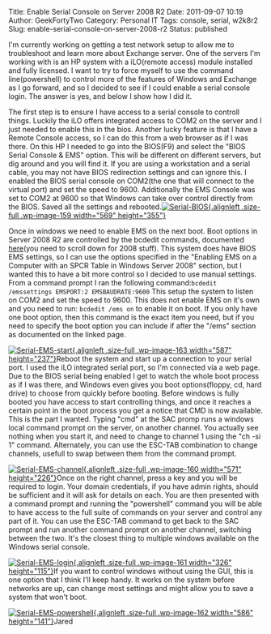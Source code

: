 Title: Enable Serial Console on Server 2008 R2
Date: 2011-09-07 10:19
Author: GeekFortyTwo
Category: Personal IT
Tags: console, serial, w2k8r2
Slug: enable-serial-console-on-server-2008-r2
Status: published

I'm currently working on getting a test network setup to allow me to
troubleshoot and learn more about Exchange server. One of the servers
I'm working with is an HP system with a iLO(remote access) module
installed and fully licensed. I want to try to force myself to use the
command line(powershell) to control more of the features of Windows and
Exchange as I go forward, and so I decided to see if I could enable a
serial console login. The answer is yes, and below I show how I did it.  
<!--more-->  
The first step is to ensure I have access to a serial console to
controll things. Luckily the iLO offers integrated access to COM2 on the
server and I just needed to enable this in the bios. Another lucky
feature is that I have a Remote Console access, so I can do this from a
web browser as if I was there. On this HP I needed to go into the
BIOS(F9) and select the "BIOS Serial Console & EMS" option. This will be
different on different servers, but dig around and you will find it. If
you are using a workstation and a serial cable, you may not have BIOS
redirection settings and can ignore this. I enabled the BIOS serial
console on COM2(the one that will connect to the virtual port) and set
the speed to 9600. Additionally the EMS Console was set to COM2 at 9600
so that Windows can take over control directly from the BIOS. Saved all
the settings and
rebooted.[![](http://jaredyoung.net/wp-content/uploads/2011/09/Serial-BIOS.png "Serial-BIOS"){.alignleft
.size-full .wp-image-159 width="569"
height="355"}](http://jaredyoung.net/wp-content/uploads/2011/09/Serial-BIOS.png)

Once in windows we need to enable EMS on the next boot. Boot options in
Server 2008 R2 are controlled by the bcdedit commands, documented
[here](http://msdn.microsoft.com/en-us/library/ff542282(v=vs.85).aspx)(you
need to scroll down for 2008 stuff). This system does have BIOS EMS
settings, so I can use the options specified in the "Enabling EMS on a
Computer with an SPCR Table in Windows Server 2008" section, but I
wanted this to have a bit more control so I decided to use manual
settings. From a command prompt I ran the following
command:`bcdedit /emssettings EMSPORT:2 EMSBAUDRATE:9600` This setup the
system to listen on COM2 and set the speed to 9600. This does not enable
EMS on it's own and you need to run: `bcdedit /ems on` to enable it on
boot. If you only have one boot option, then this command is the exact
item you need, but if you need to specify the boot option you can
include if after the "/ems" section as documented on the linked page.

[![](http://jaredyoung.net/wp-content/uploads/2011/09/Serial-EMS-start.png "Serial-EMS-start"){.alignleft
.size-full .wp-image-163 width="587"
height="237"}](http://jaredyoung.net/wp-content/uploads/2011/09/Serial-EMS-start.png)Reboot
the system and start up a connection to your serial port. I used the iLO
integrated serial port, so I'm connected via a web page. Due to the BIOS
serial being enabled I get to watch the whole boot process as if I was
there, and Windows even gives you boot options(floppy, cd, hard drive)
to choose from quickly before booting. Before windows is fully booted
you have access to start controlling things, and once it reaches a
certain point in the boot process you get a notice that CMD is now
available. This is the part I wanted. Typing "cmd" at the SAC promp runs
a windows local command prompt on the server, on another channel. You
actually see nothing when you start it, and need to change to channel 1
using the "ch -si 1" command. Alternately, you can use the ESC-TAB
combination to change channels, usefull to swap between them from the
command prompt.

[![](http://jaredyoung.net/wp-content/uploads/2011/09/Serial-EMS-channel.png "Serial-EMS-channel"){.alignleft
.size-full .wp-image-160 width="571"
height="226"}](http://jaredyoung.net/wp-content/uploads/2011/09/Serial-EMS-channel.png)Once
on the right channel, press a key and you will be required to login.
Your domain credentials, if you have admin rights, should be sufficient
and it will ask for details on each. You are then presented with a
command prompt and running the "powershell" command you will be able to
have access to the full suite of commands on your server and control any
part of it. You can use the ESC-TAB command to get back to the SAC
prompt and run another command prompt on another channel, switching
between the two. It's the closest thing to multiple windows available on
the Windows serial console.

[![](http://jaredyoung.net/wp-content/uploads/2011/09/Serial-EMS-login.png "Serial-EMS-login"){.alignleft
.size-full .wp-image-161 width="326"
height="115"}](http://jaredyoung.net/wp-content/uploads/2011/09/Serial-EMS-login.png)If
you want to control windows without using the GUI, this is one option
that I think I'll keep handy. It works on the system before networks are
up, can change most settings and might allow you to save a system that
won't boot.

[![](http://jaredyoung.net/wp-content/uploads/2011/09/Serial-EMS-powershell.png "Serial-EMS-powershell"){.alignleft
.size-full .wp-image-162 width="586"
height="141"}](http://jaredyoung.net/wp-content/uploads/2011/09/Serial-EMS-powershell.png)Jared
